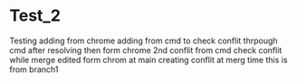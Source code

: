 # Test_2
Testing
adding from chrome
adding from cmd to check conflit thrpough cmd 
after resolving then form chrome
2nd conflit from cmd 
check conflit while merge edited form chrom at main 
creating conflit at merg time this is from branch1  